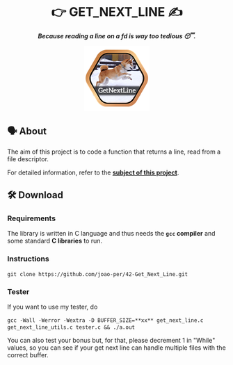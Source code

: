 <h1 align="center">
	👉 GET_NEXT_LINE ✍️
</h1>

<p align="center">
	<b><i>Because reading a line on a fd is way too tedious 😴.</i></b>
</p>

<div align="center">
<img alt="GNL" src="https://github.com/joao-per/joao-per/blob/main/Badges/GetNextLine.png" />
</div>


## 🗣️ About

The aim of this project is to code a function that returns a line, read from a file descriptor.

For detailed information, refer to the [**subject of this project**](https://github.com/joao-per/42-Get_Next_Line/blob/main/Subject.pdf).

## 🛠️ Download

### Requirements

The library is written in C language and thus needs the **`gcc` compiler** and some standard **C libraries** to run.

### Instructions

```shell
git clone https://github.com/joao-per/42-Get_Next_Line.git
```

### Tester

If you want to use my tester, do 
```shell
gcc -Wall -Werror -Wextra -D BUFFER_SIZE=**xx** get_next_line.c get_next_line_utils.c tester.c && ./a.out
```
You can also test your bonus but, for that, please decrement 1 in "While" values, so you can see if your get next line can handle multiple files with the correct buffer.

